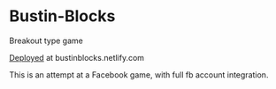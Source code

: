 # Bustin-Blocks
Breakout type game

[Deployed]('bustinblocks.netlify.com') at bustinblocks.netlify.com

This is an attempt at a Facebook game, with full fb account integration.